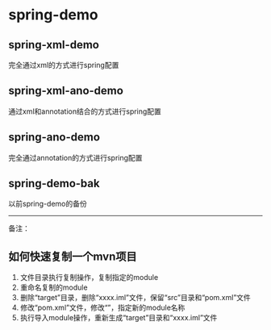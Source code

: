 # spring-demo
 
## spring-xml-demo
完全通过xml的方式进行spring配置

## spring-xml-ano-demo
通过xml和annotation结合的方式进行spring配置

## spring-ano-demo
完全通过annotation的方式进行spring配置

## spring-demo-bak
以前spring-demo的备份

---
备注：
## 如何快速复制一个mvn项目

1. 文件目录执行复制操作，复制指定的module
2. 重命名复制的module
3. 删除“target”目录，删除“xxxx.iml”文件，保留“src”目录和“pom.xml”文件
4. 修改“pom.xml”文件，修改“<artifactId>”，指定新的module名称
5. 执行导入module操作，重新生成“target”目录和“xxxx.iml”文件